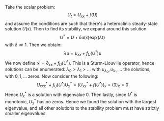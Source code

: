 Take the scalar problem:
$$
U_t = U_{xx}+f(U)
$$
and assume the conditions are such that there's a heteroclinic steady-state solution $U(x)$. Then to find its stability, we expand around this solution:
$$
U^* = U+\delta u(x)\exp(\lambda t)
$$
with $\delta\ll1$. Then we obtain:
$$
\lambda u=u_{xx}+f_U(U^*)u
$$
We now define $\mathcal L=\partial_{xx}+f_U(U^*)$. This is a Sturm-Liouville operator, hence solutions can be enumerated: $\lambda_0>\lambda_1>\dots$ with $u_{\lambda_0},u_{\lambda_1},\dots$ the solutions, with $0,1,\dots$ zeros. Now consider the following:
$$
U^*_{xxx}+f_U(U^*)U^*_x = (U^*_{xx}+f(U^*))_x = (0)_x =0
$$
Hence $U^*_x$ is a solution with eigenvalue $0$. Then lastly, since $U^*$ is monotonic, $U^*_x$ has no zeros. Hence we found the solution with the largest eigenvalue, and all other solutions to the stability problem must have strictly smaller eigenvalues. 